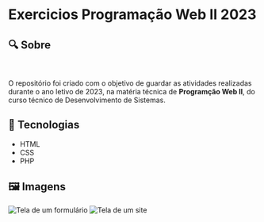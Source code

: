# Exercicios Programação Web II 2023

<h2>&#x1F50D Sobre</h2><br>
<p> O repositório foi criado com o objetivo de guardar as atividades realizadas durante o ano letivo de 2023, na matéria técnica de <strong>Programção Web II</strong>, do curso técnico de Desenvolvimento de Sistemas. </p>

<h2>&#x1F527 Tecnologias</h2>
<ul>
  <li>HTML</li>
  <li>CSS</li>
  <li>PHP</li>
</ul>
<h2>&#x1F5BC Imagens</h2>
<img src="imgs/tela01-fomr.png" alt="Tela de um formulário"/>
<img src="imgs/tela02-fomr.png" alt="Tela de um site"/>
